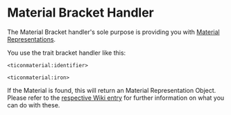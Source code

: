 # Material Bracket Handler

The Material Bracket handler's sole purpose is providing you with [Material Representations](/Mods/ContentTweaker/Tinkers_Construct/Material/).

You use the trait bracket handler like this:

```zenscript
<ticonmaterial:identifier>

<ticonmaterial:iron>
```

If the Material is found, this will return an Material Representation Object.
Please refer to the [respective Wiki entry](/Mods/ContentTweaker/Tinkers_Construct/Material/) for further information on what you can do with these.
